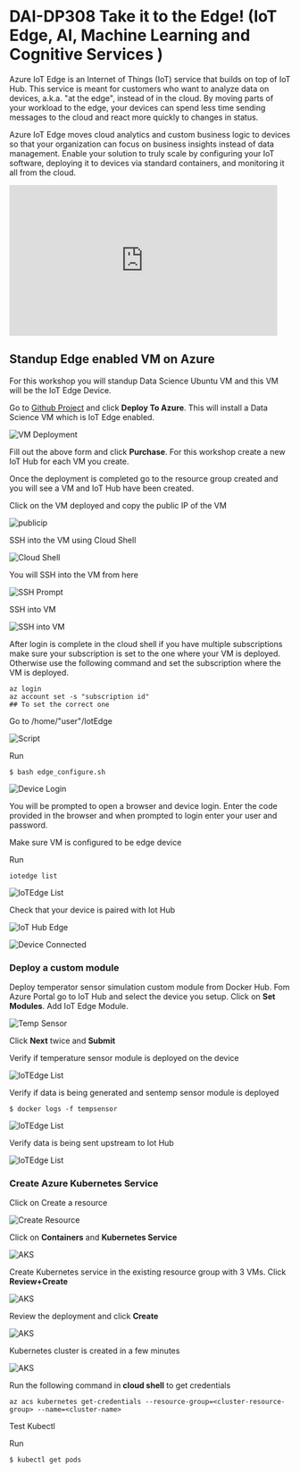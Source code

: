 # DAI-DP308 Take it to the Edge!  (IoT Edge, AI, Machine Learning and Cognitive Services )

Azure IoT Edge is an Internet of Things (IoT) service that builds on top of IoT Hub. This service is meant for customers who want to analyze data on devices, a.k.a. "at the edge", instead of in the cloud. By moving parts of your workload to the edge, your devices can spend less time sending messages to the cloud and react more quickly to changes in status.

Azure IoT Edge moves cloud analytics and custom business logic to devices so that your organization can focus on business insights instead of data management. Enable your solution to truly scale by configuring your IoT software, deploying it to devices via standard containers, and monitoring it all from the cloud.

<iframe src="https://channel9.msdn.com/Shows/Internet-of-Things-Show/Kubernetes-integration-with-Azure-IoT-Edge/player" width="480" height="270" allowFullScreen frameBorder="0"></iframe>

## Standup Edge enabled VM on Azure

For this workshop you will standup Data Science Ubuntu VM and this VM will be the IoT Edge Device.

Go to [Github Project](
https://github.com/Azure/DataScienceVM/tree/master/Extensions/Iot
) and click **Deploy To Azure**. This will install a Data Science VM which is IoT Edge enabled.

![VM Deployment](images/vmdeployment.png)

Fill out the above form and click **Purchase**. For this workshop create a new IoT Hub for each VM you create.

Once the deployment is completed go to the resource group created and you will see a VM and IoT Hub have been created.

Click on the VM deployed and copy the public IP of the VM

![publicip](images/ssh.png)

SSH into the VM using Cloud Shell

![Cloud Shell](images/cloudshell.png)

You will SSH into the VM from here

![SSH Prompt](images/sshprompt.png)

SSH into VM

![SSH into VM](images/sshintovm.png)

After login is complete in the cloud shell if you have multiple subscriptions make sure your subscription is set to the one where your VM is deployed. Otherwise use the following command and set the subscription where the VM is deployed.

```code
az login
az account set -s "subscription id"
## To set the correct one
```

Go to /home/"user"/IotEdge

![Script](images/iotedge.png)

Run

```code
$ bash edge_configure.sh
```

![Device Login](images/devicelogin.png)

You will be prompted to open a browser and device login. Enter the code provided in the browser and when prompted to login enter your user and password.

Make sure VM is configured to be edge device

Run

```code
iotedge list
```

![IoTEdge List](images/iotedgelist.png)

Check that your device is paired with Iot Hub

![IoT Hub Edge](images/iothubedge.png)

![Device Connected](images/deviceconnected.png)

### Deploy a custom module

Deploy temperator sensor simulation custom module from Docker Hub. Fom Azure Portal go to IoT Hub and select the device you setup. Click on **Set Modules**. Add IoT Edge Module.

![Temp Sensor](images/tempsensor.png)

Click **Next** twice and **Submit**

Verify if temperature sensor module is deployed on the device

![IoTEdge List](images/iotedgelisttempsensor.png)

Verify if data is being generated and sentemp sensor module is deployed

```
$ docker logs -f tempsensor
```

![IoTEdge List](images/dockerlogs.png)

Verify data is being sent upstream to Iot Hub

![IoTEdge List](images/iothubdata.png)

### Create Azure Kubernetes Service

Click on Create a resource

![Create Resource](images/create_resource.png)

Click on **Containers** and **Kubernetes Service**

![AKS](images/aks.png)

Create Kubernetes service in the existing resource group with 3 VMs. Click **Review+Create**

![AKS](images/createaks.png)

Review the deployment and click **Create**

![AKS](images/aksreviewcreate.png)

Kubernetes cluster is created in a few minutes

![AKS](images/askready.png)

Run the following command in **cloud shell** to get credentials

```code
az acs kubernetes get-credentials --resource-group=<cluster-resource-group> --name=<cluster-name>
```

Test Kubectl

Run
```code
$ kubectl get pods
```